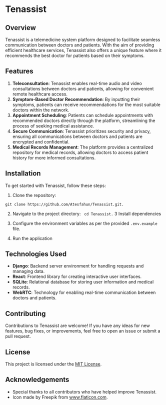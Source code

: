#  Tenassist

## Overview
Tenassist is a telemedicine system platform designed to facilitate seamless communication between doctors and patients. With the aim of providing efficient healthcare services, Tenassist also offers a unique feature where it recommends the best doctor for patients based on their symptoms.

## Features
1. **Teleconsultation**: Tenassist enables real-time audio and video consultations between doctors and patients, allowing for convenient remote healthcare access.
2. **Symptom-Based Doctor Recommendation**: By inputting their symptoms, patients can receive recommendations for the most suitable doctors within the network.
3. **Appointment Scheduling**: Patients can schedule appointments with recommended doctors directly through the platform, streamlining the process of seeking medical assistance.
4. **Secure Communication**: Tenassist prioritizes security and privacy, ensuring all communications between doctors and patients are encrypted and confidential.
5. **Medical Records Management**: The platform provides a centralized repository for medical records, allowing doctors to access patient history for more informed consultations.

## Installation
To get started with Tenassist, follow these steps:

1. Clone the repository:
```
git clone https://github.com/Atesfahun/Tenassist.git.
```
2. Navigate to the project directory:
 ``` cd Tenassist.```
3 Install dependencies

4. Configure the environment variables as per the provided `.env.example` file.
6. Run the application

## Technologies Used

- **Django**: Backend server environment for handling requests and managing data.
- **React**: Frontend library for creating interactive user interfaces.
- **SQLite**: Relational database for storing user information and medical records.
- **WebRTC**: Technology for enabling real-time communication between doctors and patients.


## Contributing
Contributions to Tenassist are welcome! If you have any ideas for new features, bug fixes, or improvements, feel free to open an issue or submit a pull request.

## License
This project is licensed under the [MIT License](LICENSE).

## Acknowledgements
- Special thanks to all contributors who have helped improve Tenassist.
- Icon made by Freepik from www.flaticon.com.
